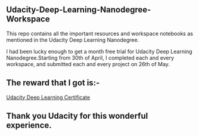 ## Udacity-Deep-Learning-Nanodegree-Workspace

This repo contains all the important resources and workspace notebooks as mentioned in the Udacity Deep Learning Nanodegree.

I had been lucky enough to get a month free trial for Udacity Deep Learning Nanodegree.Starting from 30th of April, I completed each and every workspace, and submitted each and every project on 26th of May.

## The reward that I got is:-
[Udacity Deep Learning Certificate](https://github.com/blackeye735/Udacity-Deep-Learning-Nanodegree-Workspace/blob/master/udacity_certificate.pdf)

## Thank you Udacity for this wonderful experience.
